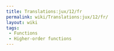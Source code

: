 ```yaml
---
title: Translations:jux/12/fr
permalink: wiki/Translations:jux/12/fr/
layout: wiki
tags:
 - Functions
 - Higher-order functions
---
```



